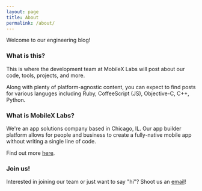 ```yaml
---
layout: page
title: About
permalink: /about/
---
```


Welcome to our engineering blog!

### What is this?

This is where the development team at MobileX Labs will post about our code, tools, projects, and more.

Along with plenty of platform-agnostic content, you can expect to find posts for various languges including Ruby, CoffeeScript (JS), Objective-C, C++, Python.

### What is MobileX Labs?

We're an app solutions company based in Chicago, IL. Our app builder platform allows for people and business to create a fully-native mobile app without writing a single line of code.

Find out more [here](http://mobilexlabs.com).

### Join us!

Interested in joining our team or just want to say "hi"? Shoot us an [email](mailto:engineering@mobilexlabs.com)!